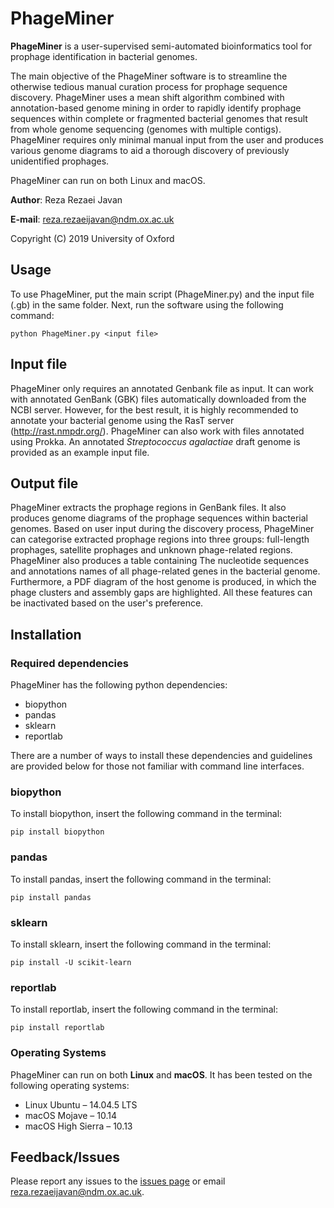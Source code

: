 # PhageMiner
**PhageMiner** is a user-supervised semi-automated bioinformatics tool for prophage identification in bacterial genomes.

The main objective of the PhageMiner software is to streamline the otherwise tedious manual curation process for prophage sequence discovery. PhageMiner uses a mean shift algorithm combined with annotation-based genome mining in
order to rapidly identify prophage sequences within complete or fragmented bacterial genomes that result from whole genome sequencing (genomes with multiple contigs). PhageMiner requires only minimal manual input from the user and produces various genome diagrams to aid a thorough discovery of previously unidentified prophages. 

PhageMiner can run on both Linux and macOS. 

**Author**: Reza Rezaei Javan

**E-mail**: reza.rezaeijavan@ndm.ox.ac.uk

Copyright (C) 2019 University of Oxford

## Usage
To use PhageMiner, put the main script (PhageMiner.py) and the input file (.gb) in the same folder. Next, run the software using the following command:
```
python PhageMiner.py <input file>
```

## Input file
PhageMiner only requires an annotated Genbank file as input. It can work with annotated GenBank (GBK) files automatically downloaded from the NCBI server. However, for the best result, it is highly recommended to annotate your bacterial genome using the RasT server (http://rast.nmpdr.org/). PhageMiner can also work with files annotated using Prokka. An annotated *Streptococcus agalactiae* draft genome is provided as an example input file.

## Output file
PhageMiner extracts the prophage regions in GenBank files. It also produces genome diagrams of the prophage sequences within bacterial genomes. Based on user input during the discovery process, PhageMiner can categorise extracted prophage regions into three groups: full-length prophages, satellite prophages and unknown phage-related regions. PhageMiner also produces a table containing The nucleotide sequences and annotations names of all phage-related genes in the bacterial genome. Furthermore, a PDF diagram of the host genome is produced, in which the phage clusters and assembly gaps are highlighted. All these features can be inactivated based on the user's preference.  

## Installation

### Required dependencies
PhageMiner has the following python dependencies:
* biopython
* pandas
* sklearn
* reportlab

There are a number of ways to install these dependencies and guidelines are provided below for those not familiar with command line interfaces.

### biopython
To install biopython, insert the following command in the terminal:
```
pip install biopython
```
### pandas
To install pandas, insert the following command in the terminal:
```
pip install pandas
```
### sklearn
To install sklearn, insert the following command in the terminal:
```
pip install -U scikit-learn
```
### reportlab
To install reportlab, insert the following command in the terminal:
```
pip install reportlab
```
### Operating Systems
PhageMiner can run on both **Linux** and **macOS**. It has been tested on the following operating systems:
* Linux Ubuntu – 14.04.5 LTS
* macOS Mojave – 10.14
* macOS High Sierra – 10.13

## Feedback/Issues
Please report any issues to the [issues page](https://github.com/RezaRezaeiJavan/PhageMiner/issues) or email reza.rezaeijavan@ndm.ox.ac.uk.
